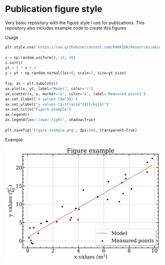 # Publication figure style


Very basic repository with the figure style I use for publications. This repository also includes example code to create this figures

Usage 

```python
plt.style.use('https://raw.githubusercontent.com/RAHXION/Resources/main/Publication_figure_style.mplstyle')

x = np.random.uniform(0, 10, 30)
x.sort()
yt = 2 * x + 1
y = yt + np.random.normal(loc=0, scale=2, size=yt.size)

fig, ax = plt.subplots()
ax.plot(x, yt, label="Model", color='r')
ax.scatter(x, y, marker='o', color='k', label='Measured points')
ax.set_xlabel('x values ($m^3$)')
ax.set_ylabel("y values ($\\frac{m^{3}}{kg}$)")
ax.set_title("Figure example")
ax.legend()
ax.legend(loc='lower right', shadow=True)  

plt.savefig('Figure_example.png', dpi=300, transparent=True)

```

Example:

<p align="center">
  <img src="https://raw.githubusercontent.com/emaldonadocruz/Publication_figure_style/master/Figure-example/Figure_example.png">
</p>

